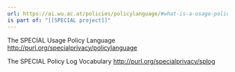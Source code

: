 ```yaml
---
url: https://ai.wu.ac.at/policies/policylanguage/#what-is-a-usage-policy
is part of: "[[SPECIAL project]]"
---
```

The SPECIAL Usage Policy Language
http://purl.org/specialprivacy/policylanguage

The SPECIAL Policy Log Vocabulary
http://purl.org/specialprivacy/splog